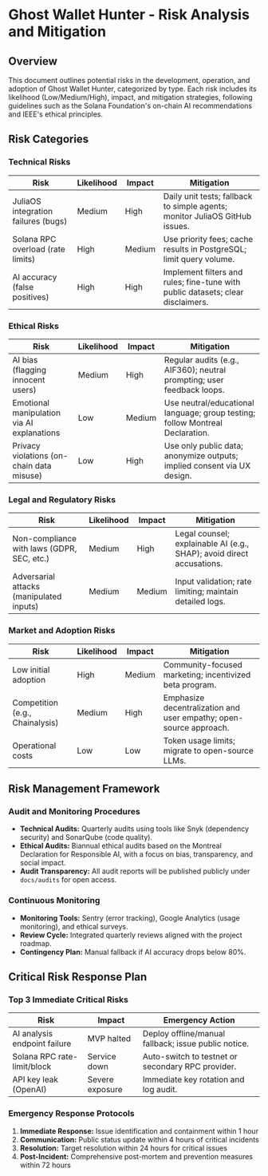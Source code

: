 # Ghost Wallet Hunter - Risk Analysis and Mitigation

## Overview

This document outlines potential risks in the development, operation, and adoption of Ghost Wallet Hunter, categorized by type. Each risk includes its likelihood (Low/Medium/High), impact, and mitigation strategies, following guidelines such as the Solana Foundation's on-chain AI recommendations and IEEE's ethical principles.

## Risk Categories

### Technical Risks

| Risk | Likelihood | Impact | Mitigation |
| --- | --- | --- | --- |
| JuliaOS integration failures (bugs) | Medium | High | Daily unit tests; fallback to simple agents; monitor JuliaOS GitHub issues. |
| Solana RPC overload (rate limits) | High | Medium | Use priority fees; cache results in PostgreSQL; limit query volume. |
| AI accuracy (false positives) | High | High | Implement filters and rules; fine-tune with public datasets; clear disclaimers. |

### Ethical Risks

| Risk | Likelihood | Impact | Mitigation |
| --- | --- | --- | --- |
| AI bias (flagging innocent users) | Medium | High | Regular audits (e.g., AIF360); neutral prompting; user feedback loops. |
| Emotional manipulation via AI explanations | Low | Medium | Use neutral/educational language; group testing; follow Montreal Declaration. |
| Privacy violations (on-chain data misuse) | Low | High | Use only public data; anonymize outputs; implied consent via UX design. |

### Legal and Regulatory Risks

| Risk | Likelihood | Impact | Mitigation |
| --- | --- | --- | --- |
| Non-compliance with laws (GDPR, SEC, etc.) | Medium | High | Legal counsel; explainable AI (e.g., SHAP); avoid direct accusations. |
| Adversarial attacks (manipulated inputs) | Medium | Medium | Input validation; rate limiting; maintain detailed logs. |

### Market and Adoption Risks

| Risk | Likelihood | Impact | Mitigation |
| --- | --- | --- | --- |
| Low initial adoption | High | Medium | Community-focused marketing; incentivized beta program. |
| Competition (e.g., Chainalysis) | Medium | High | Emphasize decentralization and user empathy; open-source approach. |
| Operational costs | Low | Low | Token usage limits; migrate to open-source LLMs. |

## Risk Management Framework

### Audit and Monitoring Procedures

* **Technical Audits:** Quarterly audits using tools like Snyk (dependency security) and SonarQube (code quality).
* **Ethical Audits:** Biannual ethical audits based on the Montreal Declaration for Responsible AI, with a focus on bias, transparency, and social impact.
* **Audit Transparency:** All audit reports will be published publicly under `docs/audits` for open access.

### Continuous Monitoring

* **Monitoring Tools:** Sentry (error tracking), Google Analytics (usage monitoring), and ethical surveys.
* **Review Cycle:** Integrated quarterly reviews aligned with the project roadmap.
* **Contingency Plan:** Manual fallback if AI accuracy drops below 80%.

## Critical Risk Response Plan

### Top 3 Immediate Critical Risks

| Risk | Impact | Emergency Action |
| --- | --- | --- |
| AI analysis endpoint failure | MVP halted | Deploy offline/manual fallback; issue public notice. |
| Solana RPC rate-limit/block | Service down | Auto-switch to testnet or secondary RPC provider. |
| API key leak (OpenAI) | Severe exposure | Immediate key rotation and log audit. |

### Emergency Response Protocols

1. **Immediate Response:** Issue identification and containment within 1 hour
2. **Communication:** Public status update within 4 hours of critical incidents
3. **Resolution:** Target resolution within 24 hours for critical issues
4. **Post-Incident:** Comprehensive post-mortem and prevention measures within 72 hours
